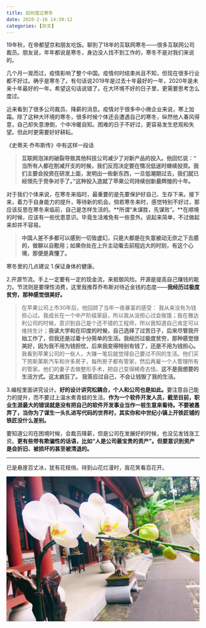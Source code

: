 ```yaml
---
title: 如何度过寒冬
date: 2020-2-16 14:30:12
categories: [杂文]
---
```


19年秋，在帝都望京和朋友吃饭。聊到了18年的互联网寒冬——很多互联网公司裁员。朋友说，年年都说是寒冬，身边没人找不到工作的，寒冬不是对我们来说的。

几个月一晃而过，疫情影响了整个中国。疫情何时结束尚且不知，但现在很多行业都不好过。确乎是寒冬了。有句话说2019年是过去十年最好的一年，2020年是未来十年最好的一年。希望这句话说错了。在大环境不好的日子里，更需要思考怎么度过。

近来看到了很多公司裁员、降薪的消息。疫情对于很多中小微企业来说，寒上加霜。除了这种大环境的寒冬，很多时候个体还会遭遇自己的寒冬，纵然他人春风得意，自己却失意潦倒，个中冷暖自知。困难的日子不好过，更容易发生悲观和失望。但此时更需要好好耕耘。

《史蒂夫·乔布斯传》中有这样一段话
><span class="under0">**互联网泡沫的破裂导致其他科技公司减少了对新产品的投入。他回忆说：“ 当所有人都在削减开支的时候，我们反而决定要在情况低迷时继续投资。我们主要会投资在研发上面，发明出一些新东西，一旦低潮期过去，我们就已经领先于竞争对手了。”这种投入造就了苹果公司持续创新最辉煌的十年。**</span>

对于我们个体来说，在寒冬来临时，最重要的是先要保护好自己、生存下来。接下来，着力于自身能力的提升，等待新的机会。倘若寒冬来时，感觉特别不好过，那应该反思在寒冬来临前，自己是怎样生活的。**所谓“未谋胜，先谋败”。**在顺境的时候，应该有一些忧患意识。毕竟生活难免有一些意外。说起来简单，不过做起来却并不容易。
><span class="under0">**中国人差不多都可以感到一切皆虚幻，只是大都是在失意被动无奈之下去感的，做聊以自慰用；如果你处在上升主动看去前程远大的时刻，有这个心境，那便是真懂了。**</span>

寒冬里的几点建议
1.保证身体的健康。

2.开源节流。手上一定要有一定的现金流，来抵御风险。开源是提高自己赚钱的能力。节流则是要理性消费，这里我推荐乔布斯对待近金钱的态度——<span class="under0">**我经历过极度贫穷，那种感觉很美好。**</span>
>   在苹果公司上市30年后，他回顾了当年一夜暴富的感受：
    我从来没有为钱担心过。我成长在一个中产阶级家庭，所以我从没担心过会挨饿；我在雅达利公司的时候，意识到自己是个还不错的工程师，所以我知道自己肯定可以维持生计；<span class="under0">**我读大学和在印度的时候，自己选择了过苦日子，后来尽管我开始工作了，但我还是过着十分简单的生活。我经历过极度贫穷，那种感觉很美好，因为我不用为钱担忧，后来我变得特别有钱了，还是不用为钱担心。**</span>
    我看到苹果公司的一些人，大赚一笔后就觉得自己要过不同的生活。他们买下劳斯莱斯汽车和许多房子，每所房子都有管家，然后再雇一个人管理所有的管家。他们的妻子去做整形手术，把自己变得稀奇古怪。<span class="under0">**这不是我想要的生活方式。这太疯狂了。 我答应过自己，不会让钱毁了我的生活。**</span>

3.编程里面讲究设计。<span class="under0">**好的设计讲究松耦合，个人和公司也是如此。**</span>要注意自己能力的提升，而不要过上温水煮青蛙的生活。**作为一个软件开发人员，截至目前，职业生涯最大的错误就是没有把自己的软件开发事业当作一桩生意来看待。不要被愚弄了，当你为了谋生一头扎进写代码的世界时，其实你和中世纪小镇上开铁匠铺的铁匠没什么差别。**

要知道公司在困境时候，会裁员降薪，但是公司在发展好的时候，也没见发钱涨工资。**更有些带有欺骗性的话语，比如“人是公司最宝贵的资产”。但要意识到资产是会折旧、被损坏的甚至被清退的。**

****************************

已是悬崖百丈冰，犹有花枝俏。待到山花烂漫时，我花笑看百花开。

![](/img/杂文/how-to-spend-the-dead-winter/1.jpeg)

